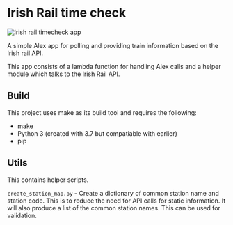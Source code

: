 # Irish Rail time check

![Irish rail timecheck app](https://github.com/StephenCarey/irish-rail-timecheck/workflows/Irish%20rail%20timecheck%20app/badge.svg)

A simple Alex app for polling and providing train information based on the Irish rail API.

This app consists of a lambda function for handling Alex calls and a helper module which
 talks to the Irish Rail API.

## Build

This project uses make as its build tool and requires the following:

* make
* Python 3 (created with 3.7 but compatiable with earlier)
* pip

## Utils

This contains helper scripts.

`create_station_map.py` - Create a dictionary of common station name and station code.
 This is to reduce the need for API calls for static information. It will also produce
 a list of the common station names. This can be used for validation.

